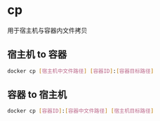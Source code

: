 <!--
 * @Description: 
 * @Version: 1.0
 * @Author: DaLao
 * @Email:  
 * @Date: 2021-11-09 00:07:41
 * @LastEditors: dalao
 * @LastEditTime: 2023-04-09 00:27:05
-->

# cp

用于宿主机与容器内文件拷贝

## 宿主机 to 容器

```sh
docker cp [宿主机中文件路径] [容器ID]:[容器目标路径]
```

## 容器 to 宿主机

```sh
docker cp [容器ID]:[容器中文件路径] [宿主机目标路径]
```
